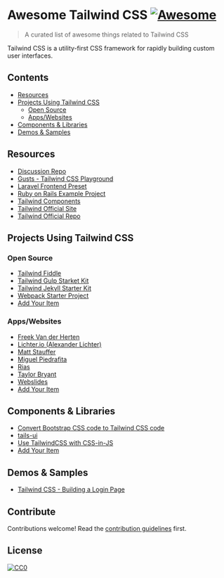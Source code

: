 # Awesome Tailwind CSS [![Awesome](https://awesome.re/badge.svg)](https://awesome.re)

> A curated list of awesome things related to Tailwind CSS

Tailwind CSS is a utility-first CSS framework for rapidly building custom user interfaces.


## Contents

- [Resources](#resources)
- [Projects Using Tailwind CSS](#projects-using-tailwind-css)
  - [Open Source](#open-source)
  - [Apps/Websites](#appswebsites)
- [Components & Libraries](#components--libraries)
- [Demos & Samples](#demos--samples)


## Resources

- [Discussion Repo](https://github.com/tailwindcss/discuss)
- [Gusts - Tailwind CSS Playground](https://gustscss.com/)
- [Laravel Frontend Preset](https://github.com/laravel-frontend-presets/tailwindcss)
- [Ruby on Rails Example Project](https://github.com/jvanbaarsen/tailwindcss-rails-example)
- [Tailwind Components](https://tailwindcomponents.com)
- [Tailwind Official Site](https://tailwindcss.com)
- [Tailwind Official Repo](https://github.com/tailwindcss/tailwindcss)


## Projects Using Tailwind CSS

### Open Source

- [Tailwind Fiddle](https://tailwind.unravel.eu)
- [Tailwind Gulp Starket Kit](https://github.com/simonswiss/tailwind-starter)
- [Tailwind Jekyll Starter Kit](https://github.com/taylorbryant/tailwind-jekyll)
- [Webpack Starter Project](https://github.com/tailwindcss/webpack-starter)
- [Add Your Item](https://github.com/merchedhq/awesome-tailwindcss/pulls)

### Apps/Websites

- [Freek Van der Herten](https://murze.be/)
- [Lichter.io (Alexander Lichter)](https://lichter.io)
- [Matt Stauffer](https://mattstauffer.com/)
- [Miguel Piedrafita](https://miguelpiedrafita.com/)
- [Rias](https://rias.be)
- [Taylor Bryant](https://taylorbryant.blog)
- [Webslides](https://slides.zone)
- [Add Your Item](https://github.com/merchedhq/awesome-tailwindcss/pulls)


## Components & Libraries

- [Convert Bootstrap CSS code to Tailwind CSS code](https://github.com/awssat/tailwindo)
- [tails-ui](https://github.com/knipferrc/tails-ui)
- [Use TailwindCSS with CSS-in-JS](https://medium.com/@AndrewDelPrete/using-tailwindcss-with-css-in-js-32ae6796f95c)
- [Add Your Item](https://github.com/merchedhq/awesome-tailwindcss/pulls)


## Demos & Samples

- [Tailwind CSS - Building a Login Page](https://mustafaaloko.github.io/2017/tailwind-css-building-a-login-page/)


## Contribute

Contributions welcome! Read the [contribution guidelines](contributing.md) first.


## License

[![CC0](http://mirrors.creativecommons.org/presskit/buttons/88x31/svg/cc-zero.svg)](http://creativecommons.org/publicdomain/zero/1.0)

